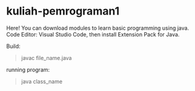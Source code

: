 # kuliah-pemrograman1
Here! You can download modules to learn basic programming using java.
Code Editor: Visual Studio Code, then install Extension Pack for Java.

Build: 
> javac file_name.java

running program:
> java class_name
